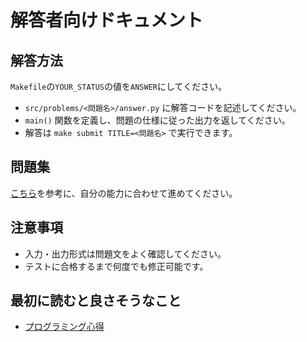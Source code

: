 # 解答者向けドキュメント

## 解答方法
`Makefile`の`YOUR_STATUS`の値を`ANSWER`にしてください。

- `src/problems/<問題名>/answer.py` に解答コードを記述してください。
- `main()` 関数を定義し、問題の仕様に従った出力を返してください。
- 解答は `make submit TITLE=<問題名>` で実行できます。

## 問題集
[こちら](./question_index.md)を参考に、自分の能力に合わせて進めてください。

## 注意事項
- 入力・出力形式は問題文をよく確認してください。
- テストに合格するまで何度でも修正可能です。

## 最初に読むと良さそうなこと
- [プログラミング心得](./tips.md)
